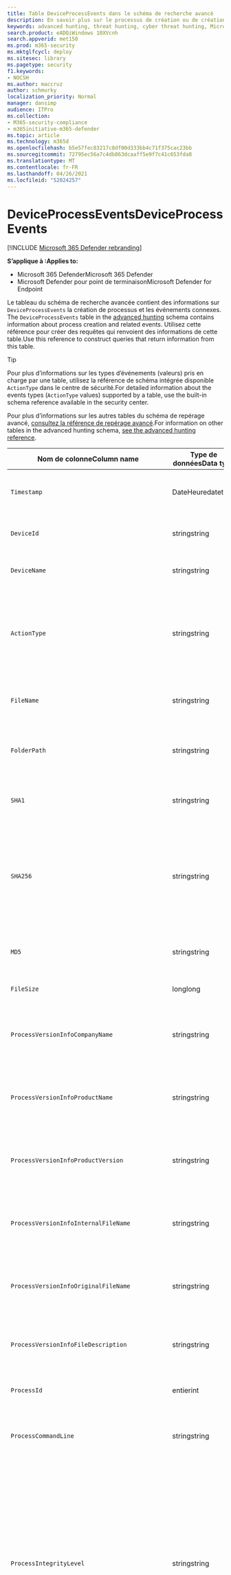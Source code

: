 ```yaml
---
title: Table DeviceProcessEvents dans le schéma de recherche avancé
description: En savoir plus sur le processus de création ou de création d’événements dans DeviceProcessEventstable du schéma de recherche avancée
keywords: advanced hunting, threat hunting, cyber threat hunting, Microsoft 365 Defender, microsoft 365, m365, search, query, telemetry, schema reference, kusto, table, column, data type, processcreationevents, DeviceProcessEvents, process id, command line, DeviceProcessEvents
search.product: eADQiWindows 10XVcnh
search.appverid: met150
ms.prod: m365-security
ms.mktglfcycl: deploy
ms.sitesec: library
ms.pagetype: security
f1.keywords:
- NOCSH
ms.author: maccruz
author: schmurky
localization_priority: Normal
manager: dansimp
audience: ITPro
ms.collection:
- M365-security-compliance
- m365initiative-m365-defender
ms.topic: article
ms.technology: m365d
ms.openlocfilehash: b5e57fec83217c8df00d333bb4c71f375cac23bb
ms.sourcegitcommit: 72795ec56a7c4db863dcaaff5e9f7c41c653fda8
ms.translationtype: MT
ms.contentlocale: fr-FR
ms.lasthandoff: 04/26/2021
ms.locfileid: "52024257"
---
```

# <a name="deviceprocessevents"></a><span data-ttu-id="9012e-104">DeviceProcessEvents</span><span class="sxs-lookup"><span data-stu-id="9012e-104">DeviceProcessEvents</span></span>

[!INCLUDE [Microsoft 365 Defender rebranding](../includes/microsoft-defender.md)]


<span data-ttu-id="9012e-105">**S’applique à :**</span><span class="sxs-lookup"><span data-stu-id="9012e-105">**Applies to:**</span></span>
- <span data-ttu-id="9012e-106">Microsoft 365 Defender</span><span class="sxs-lookup"><span data-stu-id="9012e-106">Microsoft 365 Defender</span></span>
- <span data-ttu-id="9012e-107">Microsoft Defender pour point de terminaison</span><span class="sxs-lookup"><span data-stu-id="9012e-107">Microsoft Defender for Endpoint</span></span>



<span data-ttu-id="9012e-108">Le tableau du schéma de recherche avancée contient des informations sur `DeviceProcessEvents` la création de processus et les événements connexes. [](advanced-hunting-overview.md)</span><span class="sxs-lookup"><span data-stu-id="9012e-108">The `DeviceProcessEvents` table in the [advanced hunting](advanced-hunting-overview.md) schema contains information about process creation and related events.</span></span> <span data-ttu-id="9012e-109">Utilisez cette référence pour créer des requêtes qui renvoient des informations de cette table.</span><span class="sxs-lookup"><span data-stu-id="9012e-109">Use this reference to construct queries that return information from this table.</span></span>

>[!TIP]
> <span data-ttu-id="9012e-110">Pour plus d’informations sur les types d’événements (valeurs) pris en charge par une table, utilisez la référence de schéma intégrée disponible `ActionType` dans le centre de sécurité.</span><span class="sxs-lookup"><span data-stu-id="9012e-110">For detailed information about the events types (`ActionType` values) supported by a table, use the built-in schema reference available in the security center.</span></span>

<span data-ttu-id="9012e-111">Pour plus d’informations sur les autres tables du schéma de repérage avancé, [consultez la référence de repérage avancé](advanced-hunting-schema-tables.md).</span><span class="sxs-lookup"><span data-stu-id="9012e-111">For information on other tables in the advanced hunting schema, [see the advanced hunting reference](advanced-hunting-schema-tables.md).</span></span>

| <span data-ttu-id="9012e-112">Nom de colonne</span><span class="sxs-lookup"><span data-stu-id="9012e-112">Column name</span></span> | <span data-ttu-id="9012e-113">Type de données</span><span class="sxs-lookup"><span data-stu-id="9012e-113">Data type</span></span> | <span data-ttu-id="9012e-114">Description</span><span class="sxs-lookup"><span data-stu-id="9012e-114">Description</span></span> |
|-------------|-----------|-------------|
| `Timestamp` | <span data-ttu-id="9012e-115">DateHeure</span><span class="sxs-lookup"><span data-stu-id="9012e-115">datetime</span></span> | <span data-ttu-id="9012e-116">Date et heure d’enregistrement de l’événement</span><span class="sxs-lookup"><span data-stu-id="9012e-116">Date and time when the event was recorded</span></span> |
| `DeviceId` | <span data-ttu-id="9012e-117">string</span><span class="sxs-lookup"><span data-stu-id="9012e-117">string</span></span> | <span data-ttu-id="9012e-118">Identificateur unique de la machine dans le service</span><span class="sxs-lookup"><span data-stu-id="9012e-118">Unique identifier for the machine in the service</span></span> |
| `DeviceName` | <span data-ttu-id="9012e-119">string</span><span class="sxs-lookup"><span data-stu-id="9012e-119">string</span></span> | <span data-ttu-id="9012e-120">Nom de domaine complet (FQDN) de la machine</span><span class="sxs-lookup"><span data-stu-id="9012e-120">Fully qualified domain name (FQDN) of the machine</span></span> |
| `ActionType` | <span data-ttu-id="9012e-121">string</span><span class="sxs-lookup"><span data-stu-id="9012e-121">string</span></span> | <span data-ttu-id="9012e-122">Type d’activité qui a déclenché l’événement.</span><span class="sxs-lookup"><span data-stu-id="9012e-122">Type of activity that triggered the event.</span></span> <span data-ttu-id="9012e-123">Pour plus [d’informations, voir](advanced-hunting-schema-tables.md?#get-schema-information-in-the-security-center) la référence du schéma dans le portail</span><span class="sxs-lookup"><span data-stu-id="9012e-123">See the [in-portal schema reference](advanced-hunting-schema-tables.md?#get-schema-information-in-the-security-center) for details</span></span> |
| `FileName` | <span data-ttu-id="9012e-124">string</span><span class="sxs-lookup"><span data-stu-id="9012e-124">string</span></span> | <span data-ttu-id="9012e-125">Nom du fichier auquel l’action enregistrée a été appliquée</span><span class="sxs-lookup"><span data-stu-id="9012e-125">Name of the file that the recorded action was applied to</span></span> |
| `FolderPath` | <span data-ttu-id="9012e-126">string</span><span class="sxs-lookup"><span data-stu-id="9012e-126">string</span></span> | <span data-ttu-id="9012e-127">Dossier contenant le fichier à lequel l’action enregistrée a été appliquée</span><span class="sxs-lookup"><span data-stu-id="9012e-127">Folder containing the file that the recorded action was applied to</span></span> |
| `SHA1` | <span data-ttu-id="9012e-128">string</span><span class="sxs-lookup"><span data-stu-id="9012e-128">string</span></span> | <span data-ttu-id="9012e-129">SHA-1 du fichier auquel l’action enregistrée a été appliquée</span><span class="sxs-lookup"><span data-stu-id="9012e-129">SHA-1 of the file that the recorded action was applied to</span></span> |
| `SHA256` | <span data-ttu-id="9012e-130">string</span><span class="sxs-lookup"><span data-stu-id="9012e-130">string</span></span> | <span data-ttu-id="9012e-131">SHA-256 du fichier auquel l’action enregistrée a été appliquée.</span><span class="sxs-lookup"><span data-stu-id="9012e-131">SHA-256 of the file that the recorded action was applied to.</span></span> <span data-ttu-id="9012e-132">Ce champ n’est généralement pas rempli. Utilisez la colonne SHA1 lorsque celle-ci est disponible.</span><span class="sxs-lookup"><span data-stu-id="9012e-132">This field is usually not populated — use the SHA1 column when available.</span></span> |
| `MD5` | <span data-ttu-id="9012e-133">string</span><span class="sxs-lookup"><span data-stu-id="9012e-133">string</span></span> | <span data-ttu-id="9012e-134">Hachage MD5 du fichier à l’application de l’action enregistrée</span><span class="sxs-lookup"><span data-stu-id="9012e-134">MD5 hash of the file that the recorded action was applied to</span></span> |
| `FileSize` | <span data-ttu-id="9012e-135">long</span><span class="sxs-lookup"><span data-stu-id="9012e-135">long</span></span> | <span data-ttu-id="9012e-136">Taille du fichier en octets</span><span class="sxs-lookup"><span data-stu-id="9012e-136">Size of the file in bytes</span></span> |
| `ProcessVersionInfoCompanyName` | <span data-ttu-id="9012e-137">string</span><span class="sxs-lookup"><span data-stu-id="9012e-137">string</span></span> | <span data-ttu-id="9012e-138">Nom de la société à partir des informations de version du processus nouvellement créé</span><span class="sxs-lookup"><span data-stu-id="9012e-138">Company name from the version information of the newly created process</span></span> |
| `ProcessVersionInfoProductName` | <span data-ttu-id="9012e-139">string</span><span class="sxs-lookup"><span data-stu-id="9012e-139">string</span></span> | <span data-ttu-id="9012e-140">Nom du produit à partir des informations de version du processus nouvellement créé</span><span class="sxs-lookup"><span data-stu-id="9012e-140">Product name from the version information of the newly created process</span></span> |
| `ProcessVersionInfoProductVersion` | <span data-ttu-id="9012e-141">string</span><span class="sxs-lookup"><span data-stu-id="9012e-141">string</span></span> | <span data-ttu-id="9012e-142">Version du produit à partir des informations de version du processus nouvellement créé</span><span class="sxs-lookup"><span data-stu-id="9012e-142">Product version from the version information of the newly created process</span></span> |
| `ProcessVersionInfoInternalFileName` | <span data-ttu-id="9012e-143">string</span><span class="sxs-lookup"><span data-stu-id="9012e-143">string</span></span> | <span data-ttu-id="9012e-144">Nom de fichier interne à partir des informations de version du processus nouvellement créé</span><span class="sxs-lookup"><span data-stu-id="9012e-144">Internal file name from the version information of the newly created process</span></span> |
| `ProcessVersionInfoOriginalFileName` | <span data-ttu-id="9012e-145">string</span><span class="sxs-lookup"><span data-stu-id="9012e-145">string</span></span> | <span data-ttu-id="9012e-146">Nom de fichier d’origine à partir des informations de version du processus nouvellement créé</span><span class="sxs-lookup"><span data-stu-id="9012e-146">Original file name from the version information of the newly created process</span></span> |
| `ProcessVersionInfoFileDescription` | <span data-ttu-id="9012e-147">string</span><span class="sxs-lookup"><span data-stu-id="9012e-147">string</span></span> | <span data-ttu-id="9012e-148">Description à partir des informations de version du processus nouvellement créé</span><span class="sxs-lookup"><span data-stu-id="9012e-148">Description from the version information of the newly created process</span></span> |
| `ProcessId` | <span data-ttu-id="9012e-149">entier</span><span class="sxs-lookup"><span data-stu-id="9012e-149">int</span></span> | <span data-ttu-id="9012e-150">ID de processus (PID) du processus nouvellement créé</span><span class="sxs-lookup"><span data-stu-id="9012e-150">Process ID (PID) of the newly created process</span></span> |
| `ProcessCommandLine` | <span data-ttu-id="9012e-151">string</span><span class="sxs-lookup"><span data-stu-id="9012e-151">string</span></span> | <span data-ttu-id="9012e-152">Ligne de commande utilisée pour créer le nouveau processus</span><span class="sxs-lookup"><span data-stu-id="9012e-152">Command line used to create the new process</span></span> |
| `ProcessIntegrityLevel` | <span data-ttu-id="9012e-153">string</span><span class="sxs-lookup"><span data-stu-id="9012e-153">string</span></span> | <span data-ttu-id="9012e-154">Niveau d’intégrité du processus nouvellement créé.</span><span class="sxs-lookup"><span data-stu-id="9012e-154">Integrity level of the newly created process.</span></span> <span data-ttu-id="9012e-155">Windows affecte des niveaux d’intégrité aux processus en fonction de certaines caractéristiques, par exemple s’ils ont été lancés à partir d’un téléchargement Sur Internet.</span><span class="sxs-lookup"><span data-stu-id="9012e-155">Windows assigns integrity levels to processes based on certain characteristics, such as if they were launched from an internet downloaded.</span></span> <span data-ttu-id="9012e-156">Ces niveaux d’intégrité influencent les autorisations sur les ressources</span><span class="sxs-lookup"><span data-stu-id="9012e-156">These integrity levels influence permissions to resources</span></span> |
| `ProcessTokenElevation` | <span data-ttu-id="9012e-157">string</span><span class="sxs-lookup"><span data-stu-id="9012e-157">string</span></span> | <span data-ttu-id="9012e-158">Indique le type d’élévation de jeton appliqué au processus nouvellement créé.</span><span class="sxs-lookup"><span data-stu-id="9012e-158">Indicates the type of token elevation applied to the newly created process.</span></span> <span data-ttu-id="9012e-159">Valeurs possibles : TokenElevationTypeLimited (restreint), TokenElevationTypeDefault (standard) et TokenElevationTypeFull (élevé)</span><span class="sxs-lookup"><span data-stu-id="9012e-159">Possible values: TokenElevationTypeLimited (restricted), TokenElevationTypeDefault (standard), and TokenElevationTypeFull (elevated)</span></span> |
| `ProcessCreationTime` | <span data-ttu-id="9012e-160">DateHeure</span><span class="sxs-lookup"><span data-stu-id="9012e-160">datetime</span></span> | <span data-ttu-id="9012e-161">Date et heure de création du processus</span><span class="sxs-lookup"><span data-stu-id="9012e-161">Date and time the process was created</span></span> |
| `AccountDomain` | <span data-ttu-id="9012e-162">string</span><span class="sxs-lookup"><span data-stu-id="9012e-162">string</span></span> | <span data-ttu-id="9012e-163">Domaine du compte</span><span class="sxs-lookup"><span data-stu-id="9012e-163">Domain of the account</span></span> |
| `AccountName` | <span data-ttu-id="9012e-164">string</span><span class="sxs-lookup"><span data-stu-id="9012e-164">string</span></span> | <span data-ttu-id="9012e-165">Nom d’utilisateur du compte</span><span class="sxs-lookup"><span data-stu-id="9012e-165">User name of the account</span></span> |
| `AccountSid` | <span data-ttu-id="9012e-166">string</span><span class="sxs-lookup"><span data-stu-id="9012e-166">string</span></span> | <span data-ttu-id="9012e-167">Identificateur de sécurité (SID) du compte</span><span class="sxs-lookup"><span data-stu-id="9012e-167">Security Identifier (SID) of the account</span></span> |
| `AccountUpn` | <span data-ttu-id="9012e-168">string</span><span class="sxs-lookup"><span data-stu-id="9012e-168">string</span></span> | <span data-ttu-id="9012e-169">Nom d’utilisateur principal (UPN) du compte</span><span class="sxs-lookup"><span data-stu-id="9012e-169">User principal name (UPN) of the account</span></span> |
| `AccountObjectId` | <span data-ttu-id="9012e-170">string</span><span class="sxs-lookup"><span data-stu-id="9012e-170">string</span></span> | <span data-ttu-id="9012e-171">Identificateur unique du compte dans Azure AD</span><span class="sxs-lookup"><span data-stu-id="9012e-171">Unique identifier for the account in Azure AD</span></span> |
| `LogonId` | <span data-ttu-id="9012e-172">string</span><span class="sxs-lookup"><span data-stu-id="9012e-172">string</span></span> | <span data-ttu-id="9012e-173">Identificateur d’une session d’ouverture de session.</span><span class="sxs-lookup"><span data-stu-id="9012e-173">Identifier for a logon session.</span></span> <span data-ttu-id="9012e-174">Cet identificateur est unique sur le même ordinateur uniquement entre les redémarrages</span><span class="sxs-lookup"><span data-stu-id="9012e-174">This identifier is unique on the same machine only between restarts</span></span> |
| `InitiatingProcessAccountDomain` | <span data-ttu-id="9012e-175">string</span><span class="sxs-lookup"><span data-stu-id="9012e-175">string</span></span> | <span data-ttu-id="9012e-176">Domaine du compte qui a dirigé le processus responsable de l’événement</span><span class="sxs-lookup"><span data-stu-id="9012e-176">Domain of the account that ran the process responsible for the event</span></span> |
| `InitiatingProcessAccountName` | <span data-ttu-id="9012e-177">string</span><span class="sxs-lookup"><span data-stu-id="9012e-177">string</span></span> | <span data-ttu-id="9012e-178">Nom d’utilisateur du compte qui a dirigé le processus responsable de l’événement</span><span class="sxs-lookup"><span data-stu-id="9012e-178">User name of the account that ran the process responsible for the event</span></span> |
| `InitiatingProcessAccountSid` | <span data-ttu-id="9012e-179">string</span><span class="sxs-lookup"><span data-stu-id="9012e-179">string</span></span> | <span data-ttu-id="9012e-180">Identificateur de sécurité (SID) du compte qui a dirigé le processus responsable de l’événement</span><span class="sxs-lookup"><span data-stu-id="9012e-180">Security Identifier (SID) of the account that ran the process responsible for the event</span></span> |
| `InitiatingProcessAccountUpn` | <span data-ttu-id="9012e-181">string</span><span class="sxs-lookup"><span data-stu-id="9012e-181">string</span></span> | <span data-ttu-id="9012e-182">Nom d’utilisateur principal (UPN) du compte qui a lancé le processus responsable de l’événement</span><span class="sxs-lookup"><span data-stu-id="9012e-182">User principal name (UPN) of the account that ran the process responsible for the event</span></span> |
| `InitiatingProcessAccountObjectId` | <span data-ttu-id="9012e-183">string</span><span class="sxs-lookup"><span data-stu-id="9012e-183">string</span></span> | <span data-ttu-id="9012e-184">ID d’objet Azure AD du compte d’utilisateur qui a tenu le processus responsable de l’événement</span><span class="sxs-lookup"><span data-stu-id="9012e-184">Azure AD object ID of the user account that ran the process responsible for the event</span></span> |
| `InitiatingProcessLogonId` | <span data-ttu-id="9012e-185">string</span><span class="sxs-lookup"><span data-stu-id="9012e-185">string</span></span> | <span data-ttu-id="9012e-186">Identificateur d’une session d’ouverture de session du processus à l’origine de l’événement.</span><span class="sxs-lookup"><span data-stu-id="9012e-186">Identifier for a logon session of the process that initiated the event.</span></span> <span data-ttu-id="9012e-187">Cet identificateur est unique sur le même ordinateur uniquement entre les redémarrages.</span><span class="sxs-lookup"><span data-stu-id="9012e-187">This identifier is unique on the same machine only between restarts.</span></span> |
| `InitiatingProcessIntegrityLevel` | <span data-ttu-id="9012e-188">string</span><span class="sxs-lookup"><span data-stu-id="9012e-188">string</span></span> | <span data-ttu-id="9012e-189">Niveau d’intégrité du processus à l’origine de l’événement.</span><span class="sxs-lookup"><span data-stu-id="9012e-189">Integrity level of the process that initiated the event.</span></span> <span data-ttu-id="9012e-190">Windows affecte des niveaux d’intégrité aux processus en fonction de certaines caractéristiques, par exemple s’ils ont été lancés à partir d’un téléchargement Internet.</span><span class="sxs-lookup"><span data-stu-id="9012e-190">Windows assigns integrity levels to processes based on certain characteristics, such as if they were launched from an internet download.</span></span> <span data-ttu-id="9012e-191">Ces niveaux d’intégrité influencent les autorisations sur les ressources</span><span class="sxs-lookup"><span data-stu-id="9012e-191">These integrity levels influence permissions to resources</span></span> |
| `InitiatingProcessTokenElevation` | <span data-ttu-id="9012e-192">string</span><span class="sxs-lookup"><span data-stu-id="9012e-192">string</span></span> | <span data-ttu-id="9012e-193">Type de jeton indiquant la présence ou l’absence d’élévation de privilège du contrôle d’accès utilisateur (UAC) appliquée au processus à l’origine de l’événement</span><span class="sxs-lookup"><span data-stu-id="9012e-193">Token type indicating the presence or absence of User Access Control (UAC) privilege elevation applied to the process that initiated the event</span></span> |
| `InitiatingProcessSHA1` | <span data-ttu-id="9012e-194">string</span><span class="sxs-lookup"><span data-stu-id="9012e-194">string</span></span> | <span data-ttu-id="9012e-195">SHA-1 du processus (fichier image) à l’origine de l’événement</span><span class="sxs-lookup"><span data-stu-id="9012e-195">SHA-1 of the process (image file) that initiated the event</span></span> |
| `InitiatingProcessSHA256` | <span data-ttu-id="9012e-196">string</span><span class="sxs-lookup"><span data-stu-id="9012e-196">string</span></span> | <span data-ttu-id="9012e-197">SHA-256 du processus (fichier image) à l’origine de l’événement.</span><span class="sxs-lookup"><span data-stu-id="9012e-197">SHA-256 of the process (image file) that initiated the event.</span></span> <span data-ttu-id="9012e-198">Ce champ n’est généralement pas rempli. Utilisez la colonne SHA1 lorsque celle-ci est disponible.</span><span class="sxs-lookup"><span data-stu-id="9012e-198">This field is usually not populated — use the SHA1 column when available.</span></span> |
| `InitiatingProcessMD5` | <span data-ttu-id="9012e-199">string</span><span class="sxs-lookup"><span data-stu-id="9012e-199">string</span></span> | <span data-ttu-id="9012e-200">Hachage MD5 du processus (fichier image) à l’origine de l’événement</span><span class="sxs-lookup"><span data-stu-id="9012e-200">MD5 hash of the process (image file) that initiated the event</span></span> |
| `InitiatingProcessFileName` | <span data-ttu-id="9012e-201">string</span><span class="sxs-lookup"><span data-stu-id="9012e-201">string</span></span> | <span data-ttu-id="9012e-202">Nom du processus à l’origine de l’événement</span><span class="sxs-lookup"><span data-stu-id="9012e-202">Name of the process that initiated the event</span></span> |
| `InitiatingProcessFileSize` | <span data-ttu-id="9012e-203">long</span><span class="sxs-lookup"><span data-stu-id="9012e-203">long</span></span> | <span data-ttu-id="9012e-204">Taille du fichier qui a tenu le processus responsable de l’événement</span><span class="sxs-lookup"><span data-stu-id="9012e-204">Size of the file that ran the process responsible for the event</span></span> |
| `InitiatingProcessVersionInfoCompanyName` | <span data-ttu-id="9012e-205">string</span><span class="sxs-lookup"><span data-stu-id="9012e-205">string</span></span> | <span data-ttu-id="9012e-206">Nom de la société à partir des informations de version du processus (fichier image) responsable de l’événement</span><span class="sxs-lookup"><span data-stu-id="9012e-206">Company name from the version information of the process (image file) responsible for the event</span></span> |
| `InitiatingProcessVersionInfoProductName` | <span data-ttu-id="9012e-207">string</span><span class="sxs-lookup"><span data-stu-id="9012e-207">string</span></span> | <span data-ttu-id="9012e-208">Nom du produit à partir des informations de version du processus (fichier image) responsable de l’événement</span><span class="sxs-lookup"><span data-stu-id="9012e-208">Product name from the version information of the process (image file) responsible for the event</span></span> |
| `InitiatingProcessVersionInfoProductVersion` | <span data-ttu-id="9012e-209">string</span><span class="sxs-lookup"><span data-stu-id="9012e-209">string</span></span> | <span data-ttu-id="9012e-210">Version du produit à partir des informations de version du processus (fichier image) responsable de l’événement</span><span class="sxs-lookup"><span data-stu-id="9012e-210">Product version from the version information of the process (image file) responsible for the event</span></span> |
| `InitiatingProcessVersionInfoInternalFileName` | <span data-ttu-id="9012e-211">string</span><span class="sxs-lookup"><span data-stu-id="9012e-211">string</span></span> | <span data-ttu-id="9012e-212">Nom de fichier interne à partir des informations de version du processus (fichier image) responsable de l’événement</span><span class="sxs-lookup"><span data-stu-id="9012e-212">Internal file name from the version information of the process (image file) responsible for the event</span></span> |
| `InitiatingProcessVersionInfoOriginalFileName` | <span data-ttu-id="9012e-213">string</span><span class="sxs-lookup"><span data-stu-id="9012e-213">string</span></span> | <span data-ttu-id="9012e-214">Nom de fichier d’origine à partir des informations de version du processus (fichier image) responsable de l’événement</span><span class="sxs-lookup"><span data-stu-id="9012e-214">Original file name from the version information of the process (image file) responsible for the event</span></span> |
| `InitiatingProcessVersionInfoFileDescription` | <span data-ttu-id="9012e-215">string</span><span class="sxs-lookup"><span data-stu-id="9012e-215">string</span></span> | <span data-ttu-id="9012e-216">Description à partir des informations de version du processus (fichier image) responsable de l’événement</span><span class="sxs-lookup"><span data-stu-id="9012e-216">Description from the version information of the process (image file) responsible for the event</span></span> |
| `InitiatingProcessId` | <span data-ttu-id="9012e-217">entier</span><span class="sxs-lookup"><span data-stu-id="9012e-217">int</span></span> | <span data-ttu-id="9012e-218">ID de processus (PID) du processus à l’origine de l’événement</span><span class="sxs-lookup"><span data-stu-id="9012e-218">Process ID (PID) of the process that initiated the event</span></span> |
| `InitiatingProcessCommandLine` | <span data-ttu-id="9012e-219">string</span><span class="sxs-lookup"><span data-stu-id="9012e-219">string</span></span> | <span data-ttu-id="9012e-220">Ligne de commande utilisée pour exécuter le processus à l’origine de l’événement</span><span class="sxs-lookup"><span data-stu-id="9012e-220">Command line used to run the process that initiated the event</span></span> |
| `InitiatingProcessCreationTime` | <span data-ttu-id="9012e-221">DateHeure</span><span class="sxs-lookup"><span data-stu-id="9012e-221">datetime</span></span> | <span data-ttu-id="9012e-222">Date et heure de début du processus à l’origine de l’événement</span><span class="sxs-lookup"><span data-stu-id="9012e-222">Date and time when the process that initiated the event was started</span></span> |
| `InitiatingProcessFolderPath` | <span data-ttu-id="9012e-223">string</span><span class="sxs-lookup"><span data-stu-id="9012e-223">string</span></span> | <span data-ttu-id="9012e-224">Dossier contenant le processus (fichier image) à l’origine de l’événement</span><span class="sxs-lookup"><span data-stu-id="9012e-224">Folder containing the process (image file) that initiated the event</span></span> |
| `InitiatingProcessParentId` | <span data-ttu-id="9012e-225">entier</span><span class="sxs-lookup"><span data-stu-id="9012e-225">int</span></span> | <span data-ttu-id="9012e-226">ID de processus (PID) du processus parent qui a généré le processus responsable de l’événement</span><span class="sxs-lookup"><span data-stu-id="9012e-226">Process ID (PID) of the parent process that spawned the process responsible for the event</span></span> |
| `InitiatingProcessParentFileName` | <span data-ttu-id="9012e-227">string</span><span class="sxs-lookup"><span data-stu-id="9012e-227">string</span></span> | <span data-ttu-id="9012e-228">Nom du processus parent qui a généré le processus responsable de l’événement</span><span class="sxs-lookup"><span data-stu-id="9012e-228">Name of the parent process that spawned the process responsible for the event</span></span> |
| `InitiatingProcessParentCreationTime` | <span data-ttu-id="9012e-229">DateHeure</span><span class="sxs-lookup"><span data-stu-id="9012e-229">datetime</span></span> | <span data-ttu-id="9012e-230">Date et heure de début du parent du processus responsable de l’événement</span><span class="sxs-lookup"><span data-stu-id="9012e-230">Date and time when the parent of the process responsible for the event was started</span></span> |
| `InitiatingProcessSignerType` | <span data-ttu-id="9012e-231">string</span><span class="sxs-lookup"><span data-stu-id="9012e-231">string</span></span> | <span data-ttu-id="9012e-232">Type de signataire de fichier du processus (fichier image) à l’origine de l’événement</span><span class="sxs-lookup"><span data-stu-id="9012e-232">Type of file signer of the process (image file) that initiated the event</span></span> |
| `InitiatingProcessSignatureStatus` | <span data-ttu-id="9012e-233">string</span><span class="sxs-lookup"><span data-stu-id="9012e-233">string</span></span> | <span data-ttu-id="9012e-234">Informations sur l’état de signature du processus (fichier image) à l’origine de l’événement</span><span class="sxs-lookup"><span data-stu-id="9012e-234">Information about the signature status of the process (image file) that initiated the event</span></span> |
| `ReportId` | <span data-ttu-id="9012e-235">long</span><span class="sxs-lookup"><span data-stu-id="9012e-235">long</span></span> | <span data-ttu-id="9012e-236">Identificateur d’événement basé sur un compteur extensible.</span><span class="sxs-lookup"><span data-stu-id="9012e-236">Event identifier based on a repeating counter.</span></span> <span data-ttu-id="9012e-237">Pour identifier des événements uniques, cette colonne doit être utilisée conjointement avec les colonnes DeviceName et Timestamp</span><span class="sxs-lookup"><span data-stu-id="9012e-237">To identify unique events, this column must be used in conjunction with the DeviceName and Timestamp columns</span></span> |
| `AppGuardContainerId` | <span data-ttu-id="9012e-238">string</span><span class="sxs-lookup"><span data-stu-id="9012e-238">string</span></span> | <span data-ttu-id="9012e-239">Identificateur du conteneur virtualisé utilisé par Application Guard pour isoler l’activité du navigateur</span><span class="sxs-lookup"><span data-stu-id="9012e-239">Identifier for the virtualized container used by Application Guard to isolate browser activity</span></span> |
| `AdditionalFields` | <span data-ttu-id="9012e-240">string</span><span class="sxs-lookup"><span data-stu-id="9012e-240">string</span></span> | <span data-ttu-id="9012e-241">Informations supplémentaires sur l’événement au format de tableau JSON</span><span class="sxs-lookup"><span data-stu-id="9012e-241">Additional information about the event in JSON array format</span></span> |


## <a name="related-topics"></a><span data-ttu-id="9012e-242">Voir aussi</span><span class="sxs-lookup"><span data-stu-id="9012e-242">Related topics</span></span>
- [<span data-ttu-id="9012e-243">Vue d’ensemble du repérage avancé</span><span class="sxs-lookup"><span data-stu-id="9012e-243">Advanced hunting overview</span></span>](advanced-hunting-overview.md)
- [<span data-ttu-id="9012e-244">Apprendre le langage de requête</span><span class="sxs-lookup"><span data-stu-id="9012e-244">Learn the query language</span></span>](advanced-hunting-query-language.md)
- [<span data-ttu-id="9012e-245">Utiliser des requêtes partagées</span><span class="sxs-lookup"><span data-stu-id="9012e-245">Use shared queries</span></span>](advanced-hunting-shared-queries.md)
- [<span data-ttu-id="9012e-246">Repérer des menaces sur les appareils, les e-mails, les applications et les identités</span><span class="sxs-lookup"><span data-stu-id="9012e-246">Hunt across devices, emails, apps, and identities</span></span>](advanced-hunting-query-emails-devices.md)
- [<span data-ttu-id="9012e-247">Comprendre le schéma</span><span class="sxs-lookup"><span data-stu-id="9012e-247">Understand the schema</span></span>](advanced-hunting-schema-tables.md)
- [<span data-ttu-id="9012e-248">Appliquer les meilleures pratiques de requête</span><span class="sxs-lookup"><span data-stu-id="9012e-248">Apply query best practices</span></span>](advanced-hunting-best-practices.md)
